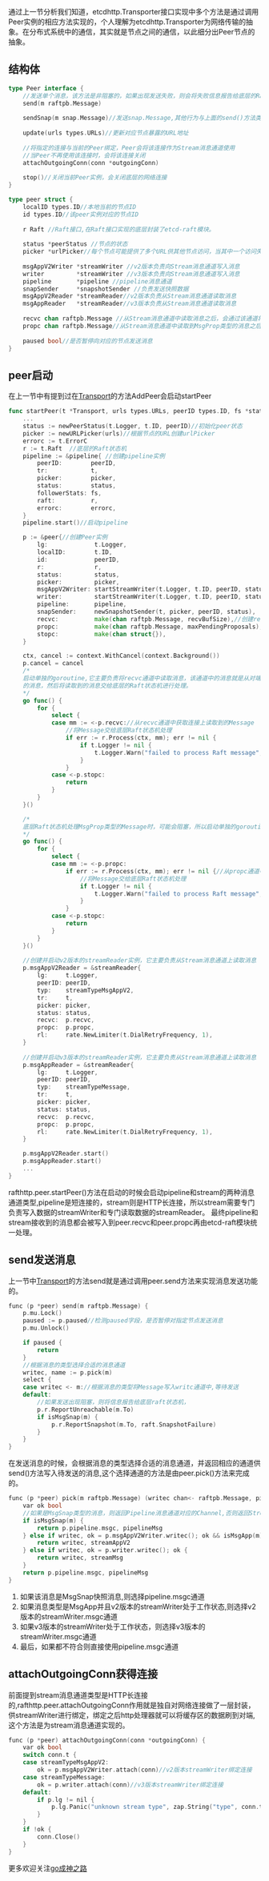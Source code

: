 ﻿通过上一节分析我们知道，etcdhttp.Transporter接口实现中多个方法是通过调用Peer实例的相应方法实现的，个人理解为etcdhttp.Transporter为网络传输的抽象。在分布式系统中的通信，其实就是节点之间的通信，以此细分出Peer节点的抽象。

## 结构体
```go
type Peer interface {
	//发送单个消息，该方法是非阻塞的，如果出现发送失败，则会将失败信息报告给底层的Raft接口
	send(m raftpb.Message)
	
	sendSnap(m snap.Message)//发送snap.Message,其他行为与上面的send()方法类似
	
	update(urls types.URLs)//更新对应节点暴露的URL地址
	
	//将指定的连接与当前的Peer绑定，Peer会将该连接作为Stream消息通道使用
	//当Peer不再使用该连接时，会将该连接关闭
	attachOutgoingConn(conn *outgoingConn)
	
	stop()//关闭当前Peer实例，会关闭底层的网络连接
}
```
```go
type peer struct {
	localID types.ID//本地当前的节点ID
	id types.ID//该peer实例对应的节点ID
	
	r Raft //Raft接口,在Raft接口实现的底层封装了etcd-raft模块。
	
	status *peerStatus //节点的状态
	picker *urlPicker//每个节点可能提供了多个URL供其他节点访问，当其中一个访问失败时，我们应该可以尝试访问另一个。而urlPicker提供的主要功能就是这些URL之间进行切换。
	
	msgAppV2Writer *streamWriter //v2版本负责向Stream消息通道写入消息
	writer         *streamWriter //v3版本负责向Stream消息通道写入消息
	pipeline       *pipeline //pipeline消息通道
	snapSender     *snapshotSender //负责发送快照数据
	msgAppV2Reader *streamReader//v2版本负责从Stream消息通道读取消息
	msgAppReader   *streamReader//v3版本负责从Stream消息通道读取消息
	
	recvc chan raftpb.Message //从Stream消息通道中读取消息之后，会通过该通道将消息交给Raft接口，然后由它返回给底层etcd-raft模块进行处理。
	propc chan raftpb.Message//从Stream消息通道中读取到MsgProp类型的消息之后，会通过该通道将MsgProp消息交给Raft接口，然后由它返回给底层etcd-raft模块进行处理。
	
	paused bool//是否暂停向对应的节点发送消息
}
```

## peer启动
在上一节中有提到过在[Transport](https://github.com/etcd-io/etcd/blob/master/server/etcdserver/api/rafthttp/transport.go)的方法AddPeer会启动startPeer
```go
func startPeer(t *Transport, urls types.URLs, peerID types.ID, fs *stats.FollowerStats) *peer {
	...
	status := newPeerStatus(t.Logger, t.ID, peerID)//初始化peer状态
	picker := newURLPicker(urls)//根据节点的URL创建urlPicker
	errorc := t.ErrorC
	r := t.Raft  //底层的Raft状态机
	pipeline := &pipeline{ //创建pipeline实例
		peerID:        peerID,
		tr:            t,
		picker:        picker,
		status:        status,
		followerStats: fs,
		raft:          r,
		errorc:        errorc,
	}
	pipeline.start()//启动pipeline

	p := &peer{//创建Peer实例
		lg:             t.Logger,
		localID:        t.ID,
		id:             peerID,
		r:              r,
		status:         status,
		picker:         picker,
		msgAppV2Writer: startStreamWriter(t.Logger, t.ID, peerID, status, fs, r),//创建并启动v2版本的streamWriter
		writer:         startStreamWriter(t.Logger, t.ID, peerID, status, fs, r),//创建并启动v3版本的streamWriter
		pipeline:       pipeline,
		snapSender:     newSnapshotSender(t, picker, peerID, status),
		recvc:          make(chan raftpb.Message, recvBufSize),//创建recvc通道，注意缓冲区大小
		propc:          make(chan raftpb.Message, maxPendingProposals),//创建propc通道，注意缓冲区大小
		stopc:          make(chan struct{}),
	}

	ctx, cancel := context.WithCancel(context.Background())
	p.cancel = cancel
	/*
	启动单独的goroutine,它主要负责将recvc通道中读取消息，该通道中的消息就是从对端节点发送过来
	的消息，然后将读取到的消息交给底层的Raft状态机进行处理。
	*/
	go func() {
		for {
			select {
			case mm := <-p.recvc://从recvc通道中获取连接上读取到的Message
				//将Message交给底层Raft状态机处理
				if err := r.Process(ctx, mm); err != nil {
					if t.Logger != nil {
						t.Logger.Warn("failed to process Raft message", zap.Error(err))
					}
				}
			case <-p.stopc:
				return
			}
		}
	}()

	/*
	底层Raft状态机处理MsgProp类型的Message时，可能会阻塞，所以启动单独的goroutine来处理
	*/
	go func() {
		for {
			select {
			case mm := <-p.propc:
				if err := r.Process(ctx, mm); err != nil {//从propc通道中获取MsgProp类型的Message
					//将Message交给底层Raft状态机处理
					if t.Logger != nil {
						t.Logger.Warn("failed to process Raft message", zap.Error(err))
					}
				}
			case <-p.stopc:
				return
			}
		}
	}()
	
	//创建并启动v2版本的streamReader实例，它主要负责从Stream消息通道上读取消息
	p.msgAppV2Reader = &streamReader{
		lg:     t.Logger,
		peerID: peerID,
		typ:    streamTypeMsgAppV2,
		tr:     t,
		picker: picker,
		status: status,
		recvc:  p.recvc,
		propc:  p.propc,
		rl:     rate.NewLimiter(t.DialRetryFrequency, 1),
	}
	
	//创建并启动v3版本的streamReader实例，它主要负责从Stream消息通道上读取消息
	p.msgAppReader = &streamReader{
		lg:     t.Logger,
		peerID: peerID,
		typ:    streamTypeMessage,
		tr:     t,
		picker: picker,
		status: status,
		recvc:  p.recvc,
		propc:  p.propc,
		rl:     rate.NewLimiter(t.DialRetryFrequency, 1),
	}

	p.msgAppV2Reader.start()
	p.msgAppReader.start()
	...
}
```
rafthttp.peer.startPeer()方法在启动的时候会启动pipeline和stream的两种消息通道类型,pipeline是短连接的，stream则是HTTP长连接，所以stream需要专门负责写入数据的streamWriter和专门读取数据的streamReader。
最终pipeline和stream接收到的消息都会被写入到peer.recvc和peer.propc再由etcd-raft模块统一处理。

## send发送消息
上一节中[Transport](https://github.com/etcd-io/etcd/blob/master/server/etcdserver/api/rafthttp/transport.go)的方法send就是通过调用peer.send方法来实现消息发送功能的。
```c
func (p *peer) send(m raftpb.Message) {
	p.mu.Lock()
	paused := p.paused//检测paused字段，是否暂停对指定节点发送消息
	p.mu.Unlock()

	if paused {
		return
	}
	//根据消息的类型选择合适的消息通道
	writec, name := p.pick(m)
	select {
	case writec <- m://根据消息的类型将Message写入writc通道中,等待发送
	default:
		//如果发送出现阻塞，则将信息报告给底层raft状态机，
		p.r.ReportUnreachable(m.To)
		if isMsgSnap(m) {
			p.r.ReportSnapshot(m.To, raft.SnapshotFailure)
		}
	}
}
```
在发送消息的时候，会根据消息的类型选择合适的消息通道，并返回相应的通道供send()方法写入待发送的消息,这个选择通道的方法是由peer.pick()方法来完成的。
```c
func (p *peer) pick(m raftpb.Message) (writec chan<- raftpb.Message, picked string) {
	var ok bool
	//如果是MsgSnap类型的消息，则返回Pipeline消息通道对应的Channel,否则返回Stream消息通道
	if isMsgSnap(m) {
		return p.pipeline.msgc, pipelineMsg
	} else if writec, ok = p.msgAppV2Writer.writec(); ok && isMsgApp(m) {
		return writec, streamAppV2
	} else if writec, ok = p.writer.writec(); ok {
		return writec, streamMsg
	}
	return p.pipeline.msgc, pipelineMsg
}
```
 1. 如果该消息是MsgSnap快照消息,则选择pipeline.msgc通道
 2. 如果消息类型是MsgApp并且v2版本的streamWriter处于工作状态,则选择v2版本的streamWriter.msgc通道
 3. 如果v3版本的streamWriter处于工作状态，则选择v3版本的streamWriter.msgc通道
 4. 最后，如果都不符合则直接使用pipeline.msgc通道


## attachOutgoingConn获得连接
前面提到stream消息通道类型是HTTP长连接的,rafthttp.peer.attachOutgoingConn作用就是独自对网络连接做了一层封装，供streamWriter进行绑定，绑定之后http处理器就可以将缓存区的数据刷到对端,这个方法是为stream消息通道实现的。
```c
func (p *peer) attachOutgoingConn(conn *outgoingConn) {
	var ok bool
	switch conn.t {
	case streamTypeMsgAppV2:
		ok = p.msgAppV2Writer.attach(conn)//v2版本streamWriter绑定连接
	case streamTypeMessage:
		ok = p.writer.attach(conn)//v3版本streamWriter绑定连接
	default:
		if p.lg != nil {
			p.lg.Panic("unknown stream type", zap.String("type", conn.t.String()))
		}
	}
	if !ok {
		conn.Close()
	}
}
```

更多欢迎关注[go成神之路](https://github.com/friendlyhank/toBeTopgopher)


